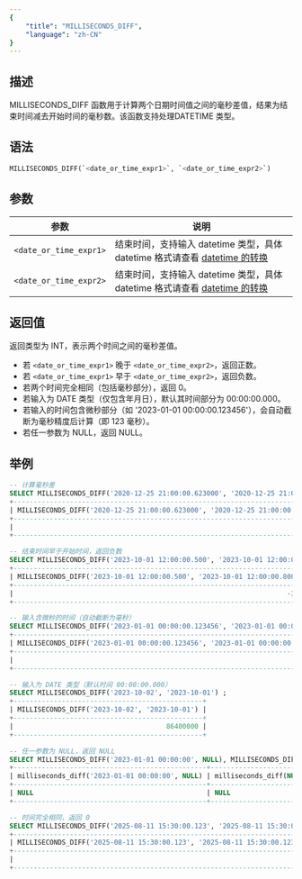 ```yaml
---
{
    "title": "MILLISECONDS_DIFF",
    "language": "zh-CN"
}
---
```


## 描述

MILLISECONDS_DIFF 函数用于计算两个日期时间值之间的毫秒差值，结果为结束时间减去开始时间的毫秒数。该函数支持处理DATETIME 类型。

## 语法

```sql
MILLISECONDS_DIFF(`<date_or_time_expr1>`, `<date_or_time_expr2>`)
```

## 参数

| 参数 | 说明 |
| ---- | ---- |
| `<date_or_time_expr1>` | 结束时间，支持输入 datetime 类型，具体 datetime 格式请查看 [datetime 的转换](../../../../../current/sql-manual/basic-element/sql-data-types/conversion/datetime-conversion) |
| `<date_or_time_expr2>` | 结束时间，支持输入 datetime 类型，具体 datetime 格式请查看 [datetime 的转换](../../../../../current/sql-manual/basic-element/sql-data-types/conversion/datetime-conversion)|

## 返回值

返回类型为 INT，表示两个时间之间的毫秒差值。
- 若 `<date_or_time_expr1>` 晚于 `<date_or_time_expr2>`，返回正数。
- 若 `<date_or_time_expr1>` 早于 `<date_or_time_expr2>`，返回负数。
- 若两个时间完全相同（包括毫秒部分），返回 0。
- 若输入为 DATE 类型（仅包含年月日），默认其时间部分为 00:00:00.000。
- 若输入的时间包含微秒部分（如 '2023-01-01 00:00:00.123456'），会自动截断为毫秒精度后计算（即 123 毫秒）。
- 若任一参数为 NULL，返回 NULL。

## 举例

```sql
-- 计算毫秒差
SELECT MILLISECONDS_DIFF('2020-12-25 21:00:00.623000', '2020-12-25 21:00:00.123000');
+-------------------------------------------------------------------------------+
| MILLISECONDS_DIFF('2020-12-25 21:00:00.623000', '2020-12-25 21:00:00.123000') |
+-------------------------------------------------------------------------------+
|                                                                           500 |
+-------------------------------------------------------------------------------+

-- 结束时间早于开始时间，返回负数
SELECT MILLISECONDS_DIFF('2023-10-01 12:00:00.500', '2023-10-01 12:00:00.800');
+-------------------------------------------------------------------------+
| MILLISECONDS_DIFF('2023-10-01 12:00:00.500', '2023-10-01 12:00:00.800') |
+-------------------------------------------------------------------------+
|                                                                    -300 |
+-------------------------------------------------------------------------+

-- 输入含微秒的时间（自动截断为毫秒）
SELECT MILLISECONDS_DIFF('2023-01-01 00:00:00.123456', '2023-01-01 00:00:00.000123');
+-------------------------------------------------------------------------------+
| MILLISECONDS_DIFF('2023-01-01 00:00:00.123456', '2023-01-01 00:00:00.000123') |
+-------------------------------------------------------------------------------+
|                                                                           123 |
+-------------------------------------------------------------------------------+

-- 输入为 DATE 类型（默认时间 00:00:00.000）
SELECT MILLISECONDS_DIFF('2023-10-02', '2023-10-01') ;
+-----------------------------------------------+
| MILLISECONDS_DIFF('2023-10-02', '2023-10-01') |
+-----------------------------------------------+
|                                      86400000 |
+-----------------------------------------------+

-- 任一参数为 NULL，返回 NULL
SELECT MILLISECONDS_DIFF('2023-01-01 00:00:00', NULL), MILLISECONDS_DIFF(NULL, '2023-01-01 00:00:00');
+------------------------------------------------+------------------------------------------------+
| milliseconds_diff('2023-01-01 00:00:00', NULL) | milliseconds_diff(NULL, '2023-01-01 00:00:00') |
+------------------------------------------------+------------------------------------------------+
| NULL                                           | NULL                                           |
+------------------------------------------------+------------------------------------------------+

-- 时间完全相同，返回 0
SELECT MILLISECONDS_DIFF('2025-08-11 15:30:00.123', '2025-08-11 15:30:00.123');
+-------------------------------------------------------------------------+
| MILLISECONDS_DIFF('2025-08-11 15:30:00.123', '2025-08-11 15:30:00.123') |
+-------------------------------------------------------------------------+
|                                                                       0 |
+-------------------------------------------------------------------------+
```
